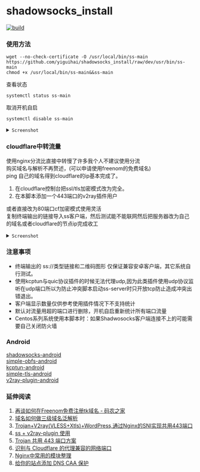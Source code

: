 # shadowsocks_install  
[![build](https://github.com/yiguihai/shadowsocks_install/actions/workflows/build.yml/badge.svg)](https://github.com/yiguihai/shadowsocks_install/actions/workflows/build.yml)  
### 使用方法
```Shell
wget --no-check-certificate -O /usr/local/bin/ss-main https://github.com/yiguihai/shadowsocks_install/raw/dev/usr/bin/ss-main
chmod +x /usr/local/bin/ss-main&&ss-main
```
查看状态
```Shell
systemctl status ss-main
```
取消开机自启
```Shell
systemctl disable ss-main
```
<details><summary><code>Screenshot</code></summary><br>
<img src="view.jpg" alt="展示图" title="查看图片" width="100%" height="100%" />
</details>

### cloudflare中转流量  
使用nginx分流比直接中转慢了许多我个人不建议使用分流  
购买域名与解析不再赘述，(可以申请使用freenom的免费域名)  
ping 自己的域名得到cloudflare的ip基本完成了。
1. 在cloudflare控制台把ssl/tls加密模式改为完全。  
2. 在本脚本添加一个443端口的v2ray插件用户  

或者直接改为80端口cf加密模式使用灵活  
复制终端输出的链接导入ss客户端，然后测试能不能联网然后把服务器改为自己的域名或者cloudflare的节点ip完成收工  

<details><summary><code>Screenshot</code></summary><br>
<img src="example.jpg" alt="教程图" title="查看图片" width="100%" height="100%" /><br>  
<img src="example2.jpg" alt="教程图" title="查看图片" width="100%" height="100%" />
</details>  

### 注意事项 
* 终端输出的 ss://类型链接和二维码图形 仅保证兼容安卓客户端，其它系统自行测试。
* 使用kcptun与quic协议插件的时候无法代理udp,因为此类插件使用udp协议监听在udp端口所以为防止冲突脚本启动ss-server时只开放tcp防止造成冲突出错退出。
* 客户端显示数量仅供参考使用插件情况下不支持统计
* 默认对流量用超的端口进行删除，开机自启重新统计所有端口流量  
* Centos系列系统使用本脚本时：如果Shadwosocks客户端连接不上的可能需要自己关闭防火墙  

###  Android  
[shadowsocks-android](https://github.com/shadowsocks/shadowsocks-android)  
[simple-obfs-android](https://github.com/shadowsocks/simple-obfs-android)  
[kcptun-android](https://github.com/shadowsocks/kcptun-android)  
[simple-tls-android](https://github.com/IrineSistiana/simple-tls-android)  
[v2ray-plugin-android](https://github.com/shadowsocks/v2ray-plugin-android)  

### 延伸阅读  
1. [再谈如何在Freenom免费注册tk域名 - 码农之家](https://blog.a-hacker.com/1503.html)  
2. [域名如何做三级域名泛解析](https://www.5v13.com/linux/18940.html)  
3. [Trojan+V2ray(VLESS+Xtls)+WordPress,通过Nginx的SNI实现共用443端口](https://www.v2rayssr.com/trojanv2rayvlessxtlswordpress.html)  
4. [ss + v2ray-plugin 使用](https://zwc365.com/hide/shadowsocks-v2ray-plugin.html)  
5. [Trojan 共用 443 端口方案](https://www.chengxiaobai.cn/record/trojan-shared-443-port-scheme.html)  
6. [识别与 Cloudflare 的代理兼容的网络端口](https://support.cloudflare.com/hc/zh-cn/articles/200169156-%E8%AF%86%E5%88%AB%E4%B8%8E-Cloudflare-%E7%9A%84%E4%BB%A3%E7%90%86%E5%85%BC%E5%AE%B9%E7%9A%84%E7%BD%91%E7%BB%9C%E7%AB%AF%E5%8F%A3)
7. [Nginx中常用的模块整理](https://blog.poetries.top/2018/11/27/nginx-module-summary/)
8. [给你的站点添加 DNS CAA 保护](https://segmentfault.com/a/1190000011097942)
